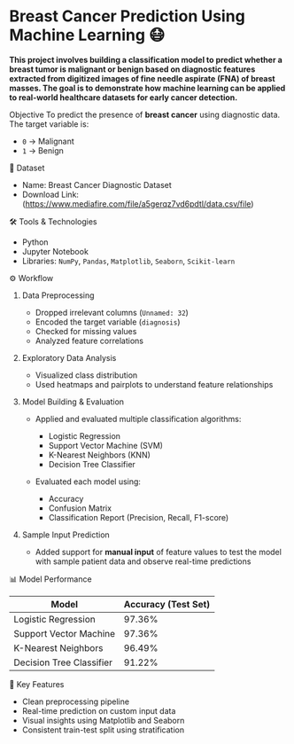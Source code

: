 # Breast Cancer Prediction Using Machine Learning 😷

**This project involves building a classification model to predict whether a breast tumor is malignant or benign based on diagnostic features extracted from digitized images of fine needle aspirate (FNA) of breast masses. The goal is to demonstrate how machine learning can be applied to real-world healthcare datasets for early cancer detection.**

Objective
To predict the presence of **breast cancer** using diagnostic data. The target variable is:
- `0` → Malignant
- `1` → Benign

📂 Dataset
- Name: Breast Cancer Diagnostic Dataset  
- Download Link: (https://www.mediafire.com/file/a5gerqz7vd6pdtl/data.csv/file)

🛠️ Tools & Technologies
- Python  
- Jupyter Notebook  
- Libraries: `NumPy`, `Pandas`, `Matplotlib`, `Seaborn`, `Scikit-learn`

⚙️ Workflow
1. Data Preprocessing
   - Dropped irrelevant columns (`Unnamed: 32`)
   - Encoded the target variable (`diagnosis`)
   - Checked for missing values
   - Analyzed feature correlations

2. Exploratory Data Analysis
   - Visualized class distribution
   - Used heatmaps and pairplots to understand feature relationships

3. Model Building & Evaluation
   - Applied and evaluated multiple classification algorithms:
     - Logistic Regression
     - Support Vector Machine (SVM)
     - K-Nearest Neighbors (KNN)
     - Decision Tree Classifier

   - Evaluated each model using:
     - Accuracy
     - Confusion Matrix
     - Classification Report (Precision, Recall, F1-score)

4. Sample Input Prediction
   - Added support for **manual input** of feature values to test the model with sample patient data and observe real-time predictions

📊 Model Performance

| Model                     | Accuracy (Test Set) |
|--------------------------|---------------------|
| Logistic Regression      | 97.36%              |
| Support Vector Machine   | 97.36%              |
| K-Nearest Neighbors      | 96.49%              |
| Decision Tree Classifier | 91.22%              |

📌 Key Features
- Clean preprocessing pipeline
- Real-time prediction on custom input data
- Visual insights using Matplotlib and Seaborn
- Consistent train-test split using stratification
